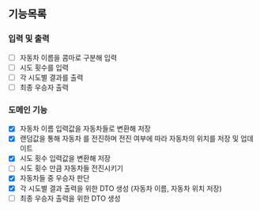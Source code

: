 ## 기능목록

### 입력 및 출력
- [ ] 자동차 이름을 콤마로 구분해 입력
- [ ] 시도 횟수를 입력
- [ ] 각 시도별 결과를 출력
- [ ] 최종 우승자 출력
### 도메인 기능
- [x] 자동차 이름 입력값을 자동차들로 변환해 저장
- [x] 랜덤값을 통해 자동차 를 전진하며 전진 여부에 따라 자동차의 위치를 저장 및 업데이트
- [x] 시도 횟수 입력값을 변환해 저장
- [ ] 시도 횟수 만큼 자동차들 전진시키기
- [x] 자동차들 중 우승자 판단
- [x] 각 시도별 결과 출력을 위한 DTO 생성 (자동차 이름, 자동차 위치 저장)
- [ ] 최종 우승자 출력을 위한 DTO 생성